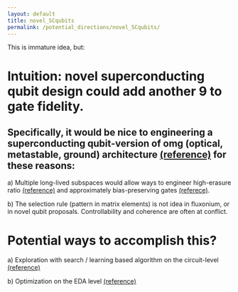 ```yaml
---
layout: default
title: novel_SCqubits
permalink: /potential_directions/novel_SCqubits/
---
```


This is immature idea, but:

# Intuition: novel superconducting qubit design could add another 9 to gate fidelity.

## Specifically, it would be nice to engineering a superconducting qubit-version of omg (optical, metastable, ground) architecture [(reference)](https://arxiv.org/pdf/2109.01272) for these reasons:

a) Multiple long-lived subspaces would allow ways to engineer high-erasure ratio [(reference)](https://www.nature.com/articles/s41586-023-06438-1) and approximately bias-preserving gates [(referece)](https://journals.aps.org/prx/abstract/10.1103/PhysRevX.12.021049).

b) The selection rule (pattern in matrix elements) is not idea in fluxonium, or in novel qubit proposals. Controllability and coherence are often at conflict. 

# Potential ways to accomplish this?

a) Exploration with search / learning based algorithm on the circuit-level [(reference)](https://scqubits.readthedocs.io/en/v4.2/guide/circuit/ipynb/custom_circuit_root.html)

b) Optimization on the EDA level [(reference)](https://qiskit-community.github.io/qiskit-metal/)